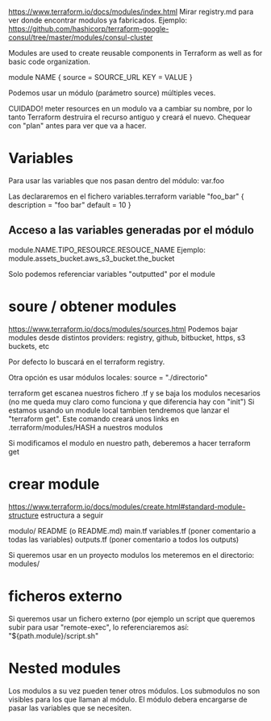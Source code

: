 https://www.terraform.io/docs/modules/index.html
Mirar registry.md para ver donde encontrar modulos ya fabricados.
Ejemplo: https://github.com/hashicorp/terraform-google-consul/tree/master/modules/consul-cluster

Modules are used to create reusable components in Terraform as well as for basic code organization.

module NAME {
  source = SOURCE_URL
  KEY = VALUE
}

Podemos usar un módulo (parámetro source) múltiples veces.

CUIDADO! meter resources en un modulo va a cambiar su nombre, por lo tanto Terraform destruira el recurso antiguo y creará el nuevo.
Chequear con "plan" antes para ver que va a hacer.


# Variables
Para usar las variables que nos pasan dentro del módulo:
var.foo

Las declararemos en el fichero variables.terraform
variable "foo_bar" {
  description = "foo bar"
  default = 10
}

## Acceso a las variables generadas por el módulo
module.NAME.TIPO_RESOURCE.RESOUCE_NAME
Ejemplo:
module.assets_bucket.aws_s3_bucket.the_bucket

Solo podemos referenciar variables "outputted" por el module



# soure / obtener modules
https://www.terraform.io/docs/modules/sources.html
Podemos bajar modules desde distintos providers: registry, github, bitbucket, https, s3 buckets, etc

Por defecto lo buscará en el terraform registry.


Otra opción es usar módulos locales:
source = "./directorio"

terraform get
escanea nuestros fichero .tf y se baja los modulos necesarios (no me queda muy claro como funciona y que diferencia hay con "init")
Si estamos usando un module local tambien tendremos que lanzar el "terraform get".
Este comando creará unos links en .terraform/modules/HASH a nuestros modulos

Si modificamos el modulo en nuestro path, deberemos a hacer terraform get



# crear module
https://www.terraform.io/docs/modules/create.html#standard-module-structure
estructura a seguir

modulo/
  README (o README.md)
  main.tf
  variables.tf (poner comentario a todas las variables)
  outputs.tf (poner comentario a todos los outputs)


Si queremos usar en un proyecto modulos los meteremos en el directorio:
modules/


# ficheros externo
Si queremos usar un fichero externo (por ejemplo un script que queremos subir para usar "remote-exec", lo referenciaremos así:
"${path.module}/script.sh"


# Nested modules
Los modulos a su vez pueden tener otros módulos.
Los submodulos no son visibles para los que llaman al módulo.
El módulo debera encargarse de pasar las variables que se necesiten.
